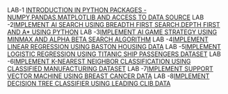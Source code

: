 LAB-1 [INTRODUCTION IN PYTHON PACKAGES - NUMPY,PANDAS,MATPLOTLIB AND ACCESS TO DATA SOURCE](https://github.com/vinuthnachilukuri/AIML-Lab/blob/main/AIML_LAB_1.ipynb)
LAB -2[IMPLEMENT AI SEARCH USING BREADTH FIRST SEARCH,DEPTH FIRST AND A* USING PYTHON](https://github.com/vinuthnachilukuri/AIML-Lab/blob/main/AIML_LAB_02.ipynb)
LAB -3[IMPLEMENT AI GAME STRATEGY USING MINMAX AND ALPHA BETA SEARCH ALGORITHM](https://github.com/vinuthnachilukuri/AIML-Lab/blob/main/AIML_LAB_03.ipynb)
LAB -4[IMPLEMENT LINEAR REGRESSION USING BASTON HOUSING DATA](https://github.com/vinuthnachilukuri/AIML-Lab/blob/main/AIML_LAB_04.ipynb)
LAB -5[IMPLEMENT LOGISTIC REGRESSION USING TITANIC SHIP PASSENGERS DATASET]()
LAB -6[IMPLEMENT K-NEAREST NEIGHBOR CLASSIFICATION USING CLASSIFIED MANUFACTURING DATASET]()
LAB -7[IMPLEMENT SUPPORT VECTOR MACHINE USING BREAST CANCER DATA](https://github.com/vinuthnachilukuri/AIML-Lab/blob/main/AIML_LAB_07.ipynb)
LAB -8[IMPLEMENT DECISION TREE CLASSIFIER USING LEADING CLIB DATA]()
